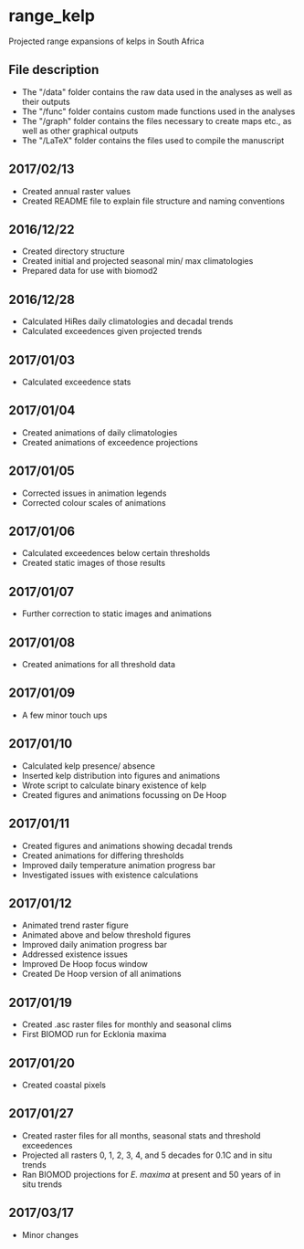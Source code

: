 # range_kelp
Projected range expansions of kelps in South Africa

## File description
* The "/data" folder contains the raw data used in the analyses as well as their outputs
* The "/func" folder contains custom made functions used in the analyses
* The "/graph" folder contains the files necessary to create maps etc., as well as other graphical outputs
* The "/LaTeX" folder contains the files used to compile the manuscript

## 2017/02/13
* Created annual raster values
* Created README file to explain file structure and naming conventions

## 2016/12/22
* Created directory structure
* Created initial and projected seasonal min/ max climatologies
* Prepared data for use with biomod2

## 2016/12/28
* Calculated HiRes daily climatologies and decadal trends
* Calculated exceedences given projected trends

## 2017/01/03
* Calculated exceedence stats

## 2017/01/04
* Created animations of daily climatologies
* Created animations of exceedence projections

## 2017/01/05
* Corrected issues in animation legends
* Corrected colour scales of animations

## 2017/01/06
* Calculated exceedences below certain thresholds
* Created static images of those results

## 2017/01/07
* Further correction to static images and animations

## 2017/01/08
* Created animations for all threshold data

## 2017/01/09
* A few minor touch ups

## 2017/01/10
* Calculated kelp presence/ absence
* Inserted kelp distribution into figures and animations
* Wrote script to calculate binary existence of kelp
* Created figures and animations focussing on De Hoop

## 2017/01/11
* Created figures and animations showing decadal trends
* Created animations for differing thresholds
* Improved daily temperature animation progress bar
* Investigated issues with existence calculations

## 2017/01/12
* Animated trend raster figure
* Animated above and below threshold figures
* Improved daily animation progress bar
* Addressed existence issues
* Improved De Hoop focus window
* Created De Hoop version of all animations

## 2017/01/19
* Created .asc raster files for monthly and seasonal clims
* First BIOMOD run for Ecklonia maxima

## 2017/01/20
* Created coastal pixels

## 2017/01/27
* Created raster files for all months, seasonal stats and threshold exceedences
* Projected all rasters 0, 1, 2, 3, 4, and 5 decades for 0.1C and in situ trends
* Ran BIOMOD projections for _E. maxima_ at present and 50 years of in situ trends

## 2017/03/17
* Minor changes